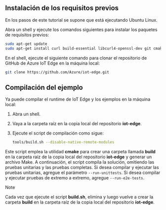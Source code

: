 ## <a name="install-the-prerequisites"></a>Instalación de los requisitos previos

En los pasos de este tutorial se supone que está ejecutando Ubuntu Linux.

Abra un shell y ejecute los comandos siguientes para instalar los paquetes de requisitos previos:

```bash
sudo apt-get update
sudo apt-get install curl build-essential libcurl4-openssl-dev git cmake libssl-dev uuid-dev valgrind libglib2.0-dev libtool autoconf
```

En el shell, ejecute el siguiente comando para clonar el repositorio de GitHub de Azure IoT Edge en la máquina local:

```bash
git clone https://github.com/Azure/iot-edge.git
```

## <a name="how-to-build-the-sample"></a>Compilación del ejemplo

Ya puede compilar el runtime de IoT Edge y los ejemplos en la máquina local:

1. Abra un shell.

1. Vaya a la carpeta raíz en la copia local del repositorio **iot-edge**.

1. Ejecute el script de compilación como sigue:

    ```sh
    tools/build.sh --disable-native-remote-modules
    ```

Este script emplea la utilidad **cmake** para crear una carpeta llamada **build** en la carpeta raíz de la copia local del repositorio **iot-edge** y generar un archivo Make. A continuación, el script compila la solución, omitiendo las pruebas unitarias y las pruebas completas. Si desea compilar y ejecutar las pruebas unitarias, agregue el parámetro `--run-unittests`. Si desea compilar y ejecutar pruebas de extremo a extremo, agregue `--run-e2e-tests`.

> [!NOTE]
> Cada vez que ejecute el script **build.sh**, elimina y luego vuelve a crear la carpeta **build** en la carpeta raíz de la copia local del repositorio **iot-edge**.